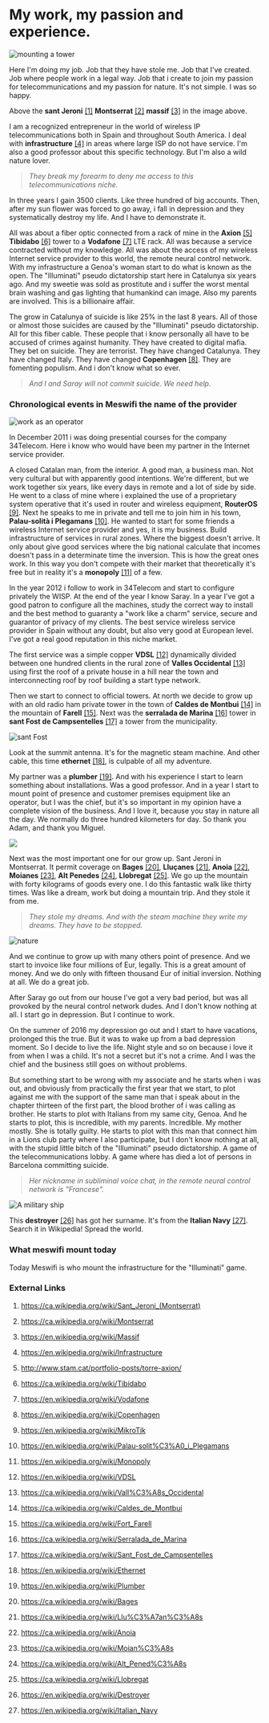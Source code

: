 # My work, my passion and experience.

![mounting a tower](../Images/35400228_456852041423980_6215908955487469568_o.jpg)

Here I'm doing my job. Job that they have stole me. Job that I've created. Job where people work in a legal way. Job that i create to join my passion for telecommunications and my passion for nature. It's not simple. I was so happy.

Above the **sant Jeroni** [[1]](https://ca.wikipedia.org/wiki/Sant_Jeroni_(Montserrat)) **Montserrat** [[2]](https://ca.wikipedia.org/wiki/Montserrat) **massif** [[3]](https://en.wikipedia.org/wiki/Massif) in the image above. 

I am a recognized entrepreneur in the world of wireless IP telecommunications both in Spain and throughout South America. I deal with **infrastructure** [[4]](https://en.wikipedia.org/wiki/Infrastructure) in areas where large ISP do not have service. I'm also a good professor about this specific technology. But I'm also a wild nature lover. 

> *They break my forearm to deny me access to this telecommunications niche.* 

In three years I gain 3500 clients. Like three hundred of big accounts. Then, after my sun flower was forced to go away, i fall in depression and they systematically destroy my life. And I have to demonstrate it. 

All was about a fiber optic connected from a rack of mine in the **Axion** [[5]](http://www.stam.cat/portfolio-posts/torre-axion/) **Tibidabo** [[6]](https://ca.wikipedia.org/wiki/Tibidabo) tower to a **Vodafone** [[7]](https://en.wikipedia.org/wiki/Vodafone) LTE rack. All was because a service contracted without my knowledge. All was about the access of my wireless Internet service provider to this world, the remote neural control network. With my infrastructure a Genoa's woman start to do what is known as the open. The "Illuminati" pseudo dictatorship start here in Catalunya six years ago. And my sweetie was sold as prostitute and i suffer the worst mental brain washing and gas lighting that humankind can image. Also my parents are involved. This is a billionaire affair. 

The grow in Catalunya of suicide is like 25% in the last 8 years. All of those or almost those suicides are caused by the "Illuminati" pseudo dictatorship. All for this fiber cable. These people that i know personally all have to be accused of crimes against humanity. They have created to digital mafia. They bet on suicide. They are terrorist. They have changed Catalunya. They have changed Italy. They have changed **Copenhagen** [[8]](https://en.wikipedia.org/wiki/Copenhagen). They are fomenting populism. And i don't know what so ever.

> *And I and Saray will not commit suicide. We need help.* 

### Chronological events in Meswifi the name of the provider

![work as an operator](../Images/20130723_135016.jpg)

In December 2011 i was doing presential courses for the company 34Telecom. Here i know who would have been my partner in the Internet service provider. 

A closed Catalan man, from the interior. A good man, a business man. Not very cultural but with apparently good intentions. We're different, but we work together six years, like every days in remote and a lot of side by side. He went to a class of mine where i explained the use of a proprietary system operative that it's used in router and wireless equipment, **RouterOS** [[9]](https://en.wikipedia.org/wiki/MikroTik). Next he speaks to me in private and tell me to join him in his town, **Palau-solità i Plegamans** [[10]](https://en.wikipedia.org/wiki/Palau-solit%C3%A0_i_Plegamans). He wanted to start for some friends a wireless Internet service provider and yes, it is my business. Build infrastructure of services in rural zones. Where the biggest doesn't arrive. It only about give good services where the big national calculate that incomes doesn't pass in a determinate time the inversion. This is how the great ones work. In this way you don't compete with their market that theoretically it's free but in reality it's a **monopoly** [[11]](https://en.wikipedia.org/wiki/Monopoly) of a few. 

In the year 2012 i follow to work in 34Telecom and start to configure privately the WISP. At the end of the year I know Saray. In a year I've got a good patron to configure all the machines, study the correct way to install and the best method to guaranty a "work like a charm" service, secure and guarantor of privacy of my clients. The best service wireless service provider in Spain without any doubt, but also very good at European level. I've got a real good reputation in this niche market.

The first service was a simple copper **VDSL** [[12]](https://en.wikipedia.org/wiki/VDSL) dynamically divided between one hundred clients in the rural zone of **Valles Occidental** [[13]](https://ca.wikipedia.org/wiki/Vall%C3%A8s_Occidental) using first the roof of a private house in a hill near the town and interconnecting roof by roof building a start type network.

Then we start to connect to official towers. At north we decide to grow up with an old radio ham private tower in the town of **Caldes de Montbui** [[14]](https://ca.wikipedia.org/wiki/Caldes_de_Montbui) in the mountain of **Farell** [[15]](https://ca.wikipedia.org/wiki/Fort_Farell). Next was the **serralada de Marina** [[16]](https://ca.wikipedia.org/wiki/Serralada_de_Marina) tower in **sant Fost de Campsentelles** [[17]](https://ca.wikipedia.org/wiki/Sant_Fost_de_Campsentelles) a tower from the municipality.

![sant Fost](../Images/1367578604315.jpg)

Look at the summit antenna. It's for the magnetic steam machine. And other cable, this time **ethernet** [[18]](https://en.wikipedia.org/wiki/Ethernet), is culpable of all my adventure.

My partner was a **plumber** [[19]](https://en.wikipedia.org/wiki/Plumber). And with his experience I start to learn something about installations. Was a good professor. And in a year I start to mount point of presence and customer premises equipment like an operator, but I was the chief, but it's so important in my opinion have a complete vision of the business. And I love it, because you stay in nature all the day. We normally do three hundred kilometers for day. So thank you Adam, and thank you Miguel. 

![](../Images/20140313_162109.jpg)

Next was the most important one for our grow up. Sant Jeroni in Montserrat. It permit coverage on **Bages** [[20]](https://ca.wikipedia.org/wiki/Bages), **Lluçanes** [[21]](https://ca.wikipedia.org/wiki/Llu%C3%A7an%C3%A8s), **Anoia** [[22]](https://ca.wikipedia.org/wiki/Anoia), **Moianes** [[23]](https://ca.wikipedia.org/wiki/Moian%C3%A8s), **Alt Penedes** [[24]](https://ca.wikipedia.org/wiki/Alt_Pened%C3%A8s), **Llobregat** [[25]](https://ca.wikipedia.org/wiki/Llobregat). We go up the mountain with forty kilograms of goods every one. I do this fantastic walk like thirty times. Was like a dream, work but doing a mountain trip. And they stole it from me. 

> *They stole my dreams. And with the steam machine they write my dreams. They have to be stopped.* 

![nature](../Images/11659220_10207247886218020_6564094909592538389_n.jpg)

And we continue to grow up with many others point of presence. And we start to invoice like four millions of Eur, legally. This is a great amount of money. And we do only with fifteen thousand Eur of initial inversion. Nothing at all. We do a great job.

After Saray go out from our house I've got a very bad period, but was all provoked by the neural control network dudes. And I don't know nothing at all. I start go in depression. But I continue to work. 

On the summer of 2016 my depression go out and I start to have vacations, prolonged this the true. But it was to wake up from a bad depression moment. So I decide to live the life. Night style and so on because i love it from when I was a child. It's not a secret but it's not a crime. And I was the chief and the business still goes on without problems.

But something start to be wrong with my associate and he starts when i was out, and obviously from practically the first year that we start, to plot against me with the support of the same man that i speak about in the chapter thirteen of the first part, the blood brother of i was calling as brother. He starts to plot with Italians from my same city, Genoa. And he starts to plot, this is incredible, with my parents. Incredible. My mother mostly. She is totally guilty. He starts to plot with this man that connect him in a Lions club party where I also participate, but I don't know nothing at all, with the stupid little bitch of the "Illuminati" pseudo dictatorship. A game of the telecommunications lobby. A game where has died a lot of persons in Barcelona committing suicide. 

> *Her nickname in subliminal voice chat, in the remote neural control network is "Francese".*

![A military ship](../Images/MM_Luigi_Durand_de_la_Penne_D560.jpg)

This **destroyer** [[26]](https://en.wikipedia.org/wiki/Destroyer) has got her surname. It's from the **Italian Navy** [[27]](https://en.wikipedia.org/wiki/Italian_Navy). Search it in Wikipedia! Spread the world.

### What meswifi mount today

Today Meswifi is who mount the infrastructure for the "Illuminati" game.





### External Links

1. https://ca.wikipedia.org/wiki/Sant_Jeroni_(Montserrat)

2. https://ca.wikipedia.org/wiki/Montserrat

3. https://en.wikipedia.org/wiki/Massif

4. https://en.wikipedia.org/wiki/Infrastructure

5. http://www.stam.cat/portfolio-posts/torre-axion/

6. https://ca.wikipedia.org/wiki/Tibidabo

7. https://en.wikipedia.org/wiki/Vodafone

8. https://en.wikipedia.org/wiki/Copenhagen

9. https://en.wikipedia.org/wiki/MikroTik

10. https://en.wikipedia.org/wiki/Palau-solit%C3%A0_i_Plegamans

11. https://en.wikipedia.org/wiki/Monopoly

12. https://en.wikipedia.org/wiki/VDSL

13. https://ca.wikipedia.org/wiki/Vall%C3%A8s_Occidental

14. https://ca.wikipedia.org/wiki/Caldes_de_Montbui

15. https://ca.wikipedia.org/wiki/Fort_Farell

16. https://ca.wikipedia.org/wiki/Serralada_de_Marina

17. https://ca.wikipedia.org/wiki/Sant_Fost_de_Campsentelles

18. https://en.wikipedia.org/wiki/Ethernet

19. https://en.wikipedia.org/wiki/Plumber

20. https://ca.wikipedia.org/wiki/Bages

21. https://ca.wikipedia.org/wiki/Llu%C3%A7an%C3%A8s

22. https://ca.wikipedia.org/wiki/Anoia

23. https://ca.wikipedia.org/wiki/Moian%C3%A8s

24. https://ca.wikipedia.org/wiki/Alt_Pened%C3%A8s

25. https://ca.wikipedia.org/wiki/Llobregat

26. https://en.wikipedia.org/wiki/Destroyer

27. https://en.wikipedia.org/wiki/Italian_Navy

    